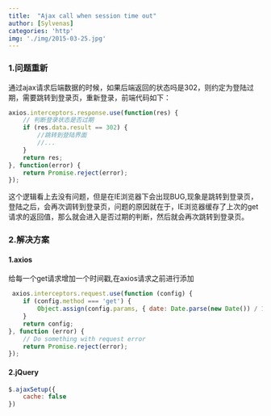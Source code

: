 ```yaml
---
title:  "Ajax call when session time out"
author: [Sylvenas]
categories: 'http'
img: './img/2015-03-25.jpg'
---
```

### 1.问题重新
通过ajax请求后端数据的时候，如果后端返回的状态吗是302，则约定为登陆过期，需要跳转到登录页，重新登录，前端代码如下：
``` javascript
axios.interceptors.response.use(function(res) {
    // 判断登录状态是否过期
    if (res.data.result == 302) {
        //跳转到登陆界面
        //...
    }
    return res;
}, function(error) {
    return Promise.reject(error);
});
```
这个逻辑看上去没有问题，但是在IE浏览器下会出现BUG,现象是跳转到登录页，登陆之后，会再次调转到登录页，问题的原因就在于，IE浏览器缓存了上次的get请求的返回值，那么就会进入是否过期的判断，然后就会再次跳转到登录页。

### 2.解决方案

#### 1.axios
给每一个get请求增加一个时间戳,在axios请求之前进行添加
``` javascript
 axios.interceptors.request.use(function (config) {
    if (config.method === 'get') {
        Object.assign(config.params, { date: Date.parse(new Date()) / 1000 })
    }
    return config;
}, function (error) {
    // Do something with request error 
    return Promise.reject(error);
});
```
#### 2.jQuery
``` javascript
$.ajaxSetup({
    cache: false
})
```

